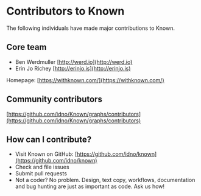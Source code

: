 # Contributors to Known

The following individuals have made major contributions to Known.

## Core team

* Ben Werdmuller [http://werd.io](http://werd.io)
* Erin Jo Richey [http://erinjo.is](http://erinjo.is)

Homepage: [https://withknown.com/](https://withknown.com/)

## Community contributors

[https://github.com/idno/Known/graphs/contributors](https://github.com/idno/Known/graphs/contributors)

## How can I contribute?

* Visit Known on GitHub: [https://github.com/idno/known](https://github.com/idno/known)
* Check and file issues
* Submit pull requests
* Not a coder? No problem. Design, text copy, workflows, documentation and bug hunting are just as important as code. Ask us how!
